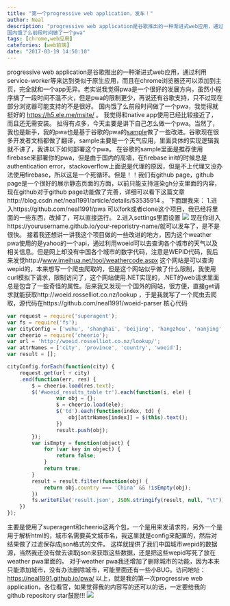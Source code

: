 ```yaml
---
title: "第一个progressive web application，发车！"
author: Neal
description: "progressive web application是谷歌推出的一种渐进式web应用，通过利用service-worker等来达到类似于原生应用，而且在chrome浏览器还可以添加到主页，完全就和一个app无异。老实说我觉得pwa是一个很好的发展方向，虽然小程序搞了一段时间不温不火，但是pwa的限制更少，再说还有谷歌支持，只不过现在部分浏览器可能支持的不是很好。 
国内饿了么前段时间做了一个pwa"
tags: [chrome,web应用]
catefories: [web前端]
date: "2017-03-19 14:50:10"
---
```

progressive web application是谷歌推出的一种渐进式web应用，通过利用service-worker等来达到类似于原生应用，而且在chrome浏览器还可以添加到主页，完全就和一个app无异。老实说我觉得pwa是一个很好的发展方向，虽然小程序搞了一段时间不温不火，但是pwa的限制更少，再说还有谷歌支持，只不过现在部分浏览器可能支持的不是很好。
国内饿了么前段时间做了一个pwa，我觉得就挺好的 https://h5.ele.me/msite/ 。
我觉得和native app使用已经比较接近了，而且还无需安装。
扯得有点多，今天主要是讲下自己怎么做一个pwa。当然了，我也是新手，我的pwa也是基于谷歌的pwa的[sample](https://developers.google.com/web/fundamentals/getting-started/codelabs/your-first-pwapp/?hl=zh-cn)做了一些改进。谷歌现在很多开发者文档都做了翻译，sample主要是一个天气应用，里面具体的实现逻辑我就不讲了，我讲以下如何部署这个pwa。
在谷歌的sample里面是推荐使用firebase来部署你的pwa，但是由于国内的高墙，在firebase init的时候总是authentication error，stackoverflow上面说是代理的原因，但是不上代理又没办法使用firebase，所以这是一个死循环。但是！！我们有github page，github page是一个很好的展示静态页面的方面，以前只能支持渲染gh分支里面的内容，现在github对于github page功能做了完善，详细可以看下这篇文章http://blog.csdn.net/neal1991/article/details/53535914 。
下面跟我来：
1.进入https://github.com/neal1991/pwa 可以fork或者clone这个项目，我已经将里面的一些东西，改掉了，可以直接运行。
2.进入settings里面设置
![](https://cloud.githubusercontent.com/assets/12164075/24078742/fdd61a98-0cb0-11e7-9b6b-1d809f889550.png)
现在你进入https://yourusername.github.io/your-reporistry-name/就可以发车了，是不是很快。
接着我还想讲一讲我这个项目做的一些改进的地方，因为这个weather pwa使用的是yahoo的一个api，通过利用woeid可以去查询各个城市的天气以及相关信息。但是网上却没有中国各个城市的数字代码，注意是WEPID代码，我后来发觉http://www.imeihua.net/tool/weathercode.aspx  这个网站是可以查询wepid的，本来想写一个爬虫爬取的，但是这个网站似乎做了什么限制，我使用curl模拟下请求，限制访问了，这个网站使用.NET实现的，.NET的web请求里面总是包含了一些奇怪的属性。后来我又发现一个国外的网站，很方便，直接get请求就能获取http://woeid.rosselliot.co.nz/lookup ，于是我就写了一个爬虫去爬取，源代码在https://github.com/neal1991/woeid-parser
核心代码
```javascript
var request = require('superagent');
var fs = require('fs');
var cityConfig = ['wuhu', 'shanghai', 'beijing', 'hangzhou', 'nanjing', 'wuxi', 'xiamen', 'longyan'];
var cheerio = require('cheerio');
var url = 'http://woeid.rosselliot.co.nz/lookup/';
var attrNames = ['city', 'province', 'country', 'woeid'];
var result = [];

cityConfig.forEach(function(city) {
	request.get(url + city)
	.end(function(err, res) {
		$ = cheerio.load(res.text);
		$('#woeid_results_table tr').each(function(i, ele) {
				var obj = {};
				$ = cheerio.load(ele);
				$('td').each(function(index, td) {
					obj[attrNames[index]] = $(this).text();
				})
				result.push(obj);
		});
		var isEmpty = function(object) {
			for (var key in object) {
				return false;
			}
			return true;
		}
		result = result.filter(function(obj) {
			return obj.country === 'China' && !isEmpty(obj);
		})
		fs.writeFile('result.json', JSON.stringify(result, null, "\t"));
	})
});
```
主要是使用了superagent和cheerio这两个包，一个是用来发请求的，另外一个是用于解析html的，城市名需要英文城市名，我这里就是config来配置的，然后对结果做了过滤保存成json格式的文件。
这样就提供了我们中国城市wepid的数据源，当然我还没有做去读取json来获取这些数据，还是把这些wepid写死了放在weather pwa里面的。
对于weather pwa我还增加了删除城市的功能，因为本来只能添加城市，没有办法删除城市，可能里面还有一些小BUG。访问地址：
https://neal1991.github.io/pwa/
以上，就是我的第一次progressive web application，各位看官，如果觉得我的内容写的还可以的话，一定要给我的github repository star鼓励!!!
![](https://cloud.githubusercontent.com/assets/12164075/24078815/21ab2790-0cb3-11e7-9f37-1813892890e1.png)